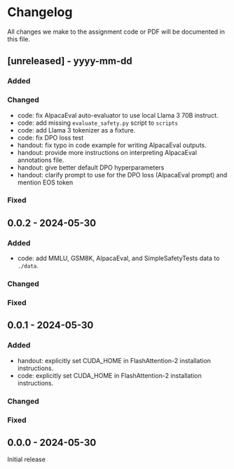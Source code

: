 # Changelog

All changes we make to the assignment code or PDF will be documented in this file.

## [unreleased] - yyyy-mm-dd

### Added

### Changed

- code: fix AlpacaEval auto-evaluator to use local Llama 3 70B instruct.
- code: add missing `evaluate_safety.py` script to `scripts`
- code: add Llama 3 tokenizer as a fixture.
- code: fix DPO loss test
- handout: fix typo in code example for writing AlpacaEval outputs.
- handout: provide more instructions on interpreting AlpacaEval annotations file.
- handout: give better default DPO hyperparameters
- handout: clarify prompt to use for the DPO loss (AlpacaEval prompt) and mention EOS token

### Fixed

## 0.0.2 - 2024-05-30

### Added

- code: add MMLU, GSM8K, AlpacaEval, and SimpleSafetyTests data to `./data`.

### Changed

### Fixed


## 0.0.1 - 2024-05-30

### Added

- handout: explicitly set CUDA_HOME in FlashAttention-2 installation instructions. 
- code: explicitly set CUDA_HOME in FlashAttention-2 installation instructions.

### Changed

### Fixed


## 0.0.0 - 2024-05-30

Initial release
